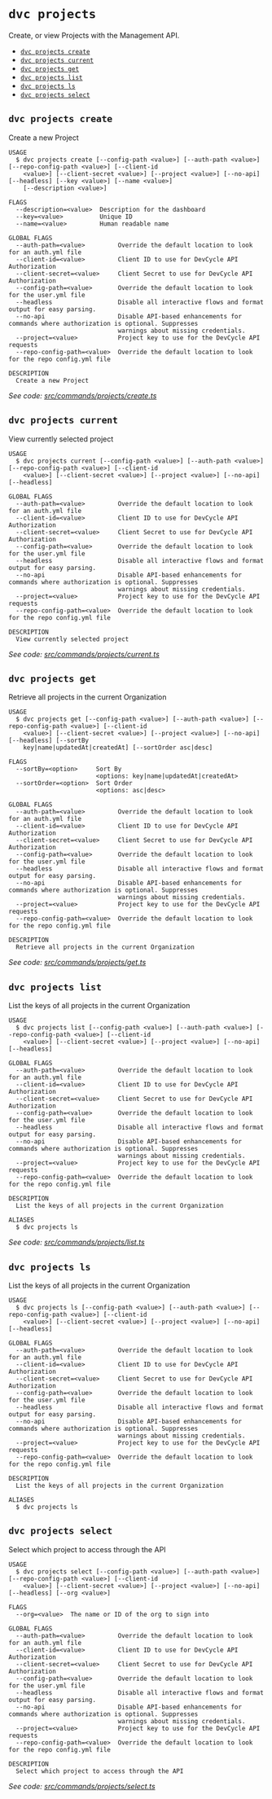 `dvc projects`
==============

Create, or view Projects with the Management API.

* [`dvc projects create`](#dvc-projects-create)
* [`dvc projects current`](#dvc-projects-current)
* [`dvc projects get`](#dvc-projects-get)
* [`dvc projects list`](#dvc-projects-list)
* [`dvc projects ls`](#dvc-projects-ls)
* [`dvc projects select`](#dvc-projects-select)

## `dvc projects create`

Create a new Project

```
USAGE
  $ dvc projects create [--config-path <value>] [--auth-path <value>] [--repo-config-path <value>] [--client-id
    <value>] [--client-secret <value>] [--project <value>] [--no-api] [--headless] [--key <value>] [--name <value>]
    [--description <value>]

FLAGS
  --description=<value>  Description for the dashboard
  --key=<value>          Unique ID
  --name=<value>         Human readable name

GLOBAL FLAGS
  --auth-path=<value>         Override the default location to look for an auth.yml file
  --client-id=<value>         Client ID to use for DevCycle API Authorization
  --client-secret=<value>     Client Secret to use for DevCycle API Authorization
  --config-path=<value>       Override the default location to look for the user.yml file
  --headless                  Disable all interactive flows and format output for easy parsing.
  --no-api                    Disable API-based enhancements for commands where authorization is optional. Suppresses
                              warnings about missing credentials.
  --project=<value>           Project key to use for the DevCycle API requests
  --repo-config-path=<value>  Override the default location to look for the repo config.yml file

DESCRIPTION
  Create a new Project
```

_See code: [src/commands/projects/create.ts](https://github.com/DevCycleHQ/cli/blob/v6.1.3/src/commands/projects/create.ts)_

## `dvc projects current`

View currently selected project

```
USAGE
  $ dvc projects current [--config-path <value>] [--auth-path <value>] [--repo-config-path <value>] [--client-id
    <value>] [--client-secret <value>] [--project <value>] [--no-api] [--headless]

GLOBAL FLAGS
  --auth-path=<value>         Override the default location to look for an auth.yml file
  --client-id=<value>         Client ID to use for DevCycle API Authorization
  --client-secret=<value>     Client Secret to use for DevCycle API Authorization
  --config-path=<value>       Override the default location to look for the user.yml file
  --headless                  Disable all interactive flows and format output for easy parsing.
  --no-api                    Disable API-based enhancements for commands where authorization is optional. Suppresses
                              warnings about missing credentials.
  --project=<value>           Project key to use for the DevCycle API requests
  --repo-config-path=<value>  Override the default location to look for the repo config.yml file

DESCRIPTION
  View currently selected project
```

_See code: [src/commands/projects/current.ts](https://github.com/DevCycleHQ/cli/blob/v6.1.3/src/commands/projects/current.ts)_

## `dvc projects get`

Retrieve all projects in the current Organization

```
USAGE
  $ dvc projects get [--config-path <value>] [--auth-path <value>] [--repo-config-path <value>] [--client-id
    <value>] [--client-secret <value>] [--project <value>] [--no-api] [--headless] [--sortBy
    key|name|updatedAt|createdAt] [--sortOrder asc|desc]

FLAGS
  --sortBy=<option>     Sort By
                        <options: key|name|updatedAt|createdAt>
  --sortOrder=<option>  Sort Order
                        <options: asc|desc>

GLOBAL FLAGS
  --auth-path=<value>         Override the default location to look for an auth.yml file
  --client-id=<value>         Client ID to use for DevCycle API Authorization
  --client-secret=<value>     Client Secret to use for DevCycle API Authorization
  --config-path=<value>       Override the default location to look for the user.yml file
  --headless                  Disable all interactive flows and format output for easy parsing.
  --no-api                    Disable API-based enhancements for commands where authorization is optional. Suppresses
                              warnings about missing credentials.
  --project=<value>           Project key to use for the DevCycle API requests
  --repo-config-path=<value>  Override the default location to look for the repo config.yml file

DESCRIPTION
  Retrieve all projects in the current Organization
```

_See code: [src/commands/projects/get.ts](https://github.com/DevCycleHQ/cli/blob/v6.1.3/src/commands/projects/get.ts)_

## `dvc projects list`

List the keys of all projects in the current Organization

```
USAGE
  $ dvc projects list [--config-path <value>] [--auth-path <value>] [--repo-config-path <value>] [--client-id
    <value>] [--client-secret <value>] [--project <value>] [--no-api] [--headless]

GLOBAL FLAGS
  --auth-path=<value>         Override the default location to look for an auth.yml file
  --client-id=<value>         Client ID to use for DevCycle API Authorization
  --client-secret=<value>     Client Secret to use for DevCycle API Authorization
  --config-path=<value>       Override the default location to look for the user.yml file
  --headless                  Disable all interactive flows and format output for easy parsing.
  --no-api                    Disable API-based enhancements for commands where authorization is optional. Suppresses
                              warnings about missing credentials.
  --project=<value>           Project key to use for the DevCycle API requests
  --repo-config-path=<value>  Override the default location to look for the repo config.yml file

DESCRIPTION
  List the keys of all projects in the current Organization

ALIASES
  $ dvc projects ls
```

_See code: [src/commands/projects/list.ts](https://github.com/DevCycleHQ/cli/blob/v6.1.3/src/commands/projects/list.ts)_

## `dvc projects ls`

List the keys of all projects in the current Organization

```
USAGE
  $ dvc projects ls [--config-path <value>] [--auth-path <value>] [--repo-config-path <value>] [--client-id
    <value>] [--client-secret <value>] [--project <value>] [--no-api] [--headless]

GLOBAL FLAGS
  --auth-path=<value>         Override the default location to look for an auth.yml file
  --client-id=<value>         Client ID to use for DevCycle API Authorization
  --client-secret=<value>     Client Secret to use for DevCycle API Authorization
  --config-path=<value>       Override the default location to look for the user.yml file
  --headless                  Disable all interactive flows and format output for easy parsing.
  --no-api                    Disable API-based enhancements for commands where authorization is optional. Suppresses
                              warnings about missing credentials.
  --project=<value>           Project key to use for the DevCycle API requests
  --repo-config-path=<value>  Override the default location to look for the repo config.yml file

DESCRIPTION
  List the keys of all projects in the current Organization

ALIASES
  $ dvc projects ls
```

## `dvc projects select`

Select which project to access through the API

```
USAGE
  $ dvc projects select [--config-path <value>] [--auth-path <value>] [--repo-config-path <value>] [--client-id
    <value>] [--client-secret <value>] [--project <value>] [--no-api] [--headless] [--org <value>]

FLAGS
  --org=<value>  The name or ID of the org to sign into

GLOBAL FLAGS
  --auth-path=<value>         Override the default location to look for an auth.yml file
  --client-id=<value>         Client ID to use for DevCycle API Authorization
  --client-secret=<value>     Client Secret to use for DevCycle API Authorization
  --config-path=<value>       Override the default location to look for the user.yml file
  --headless                  Disable all interactive flows and format output for easy parsing.
  --no-api                    Disable API-based enhancements for commands where authorization is optional. Suppresses
                              warnings about missing credentials.
  --project=<value>           Project key to use for the DevCycle API requests
  --repo-config-path=<value>  Override the default location to look for the repo config.yml file

DESCRIPTION
  Select which project to access through the API
```

_See code: [src/commands/projects/select.ts](https://github.com/DevCycleHQ/cli/blob/v6.1.3/src/commands/projects/select.ts)_
